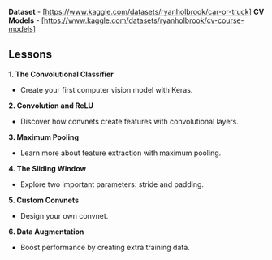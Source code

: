 **Dataset** - [https://www.kaggle.com/datasets/ryanholbrook/car-or-truck]
**CV Models** - [https://www.kaggle.com/datasets/ryanholbrook/cv-course-models]

## Lessons

**1. The Convolutional Classifier**

- Create your first computer vision model with Keras.

**2. Convolution and ReLU**

- Discover how convnets create features with convolutional layers.

**3. Maximum Pooling**

- Learn more about feature extraction with maximum pooling.

**4. The Sliding Window**

- Explore two important parameters: stride and padding.

**5. Custom Convnets**

- Design your own convnet.

**6. Data Augmentation**

- Boost performance by creating extra training data.
